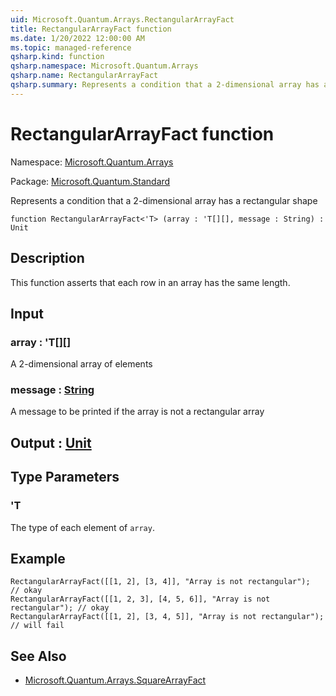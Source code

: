 ```yaml
---
uid: Microsoft.Quantum.Arrays.RectangularArrayFact
title: RectangularArrayFact function
ms.date: 1/20/2022 12:00:00 AM
ms.topic: managed-reference
qsharp.kind: function
qsharp.namespace: Microsoft.Quantum.Arrays
qsharp.name: RectangularArrayFact
qsharp.summary: Represents a condition that a 2-dimensional array has a rectangular shape
---
```


# RectangularArrayFact function

Namespace: [Microsoft.Quantum.Arrays](xref:Microsoft.Quantum.Arrays)

Package: [Microsoft.Quantum.Standard](https://nuget.org/packages/Microsoft.Quantum.Standard)


Represents a condition that a 2-dimensional array has a rectangular shape

```qsharp
function RectangularArrayFact<'T> (array : 'T[][], message : String) : Unit
```


## Description

This function asserts that each row in an array has the same length.

## Input

### array : 'T[][]

A 2-dimensional array of elements


### message : [String](xref:microsoft.quantum.qsharp.valueliterals#string-literals)

A message to be printed if the array is not a rectangular array



## Output : [Unit](xref:microsoft.quantum.qsharp.valueliterals#unit-literal)



## Type Parameters

### 'T

The type of each element of `array`.

## Example

```qsharpRectangularArrayFact([[1, 2], [3, 4]], "Array is not rectangular");       // okayRectangularArrayFact([[1, 2, 3], [4, 5, 6]], "Array is not rectangular"); // okayRectangularArrayFact([[1, 2], [3, 4, 5]], "Array is not rectangular");    // will fail```

## See Also

- [Microsoft.Quantum.Arrays.SquareArrayFact](xref:Microsoft.Quantum.Arrays.SquareArrayFact)